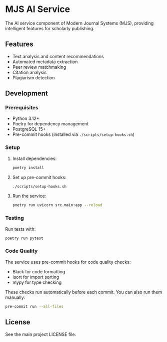 # MJS AI Service

The AI service component of Modern Journal Systems (MJS), providing intelligent features for scholarly publishing.

## Features

- Text analysis and content recommendations
- Automated metadata extraction
- Peer review matchmaking
- Citation analysis
- Plagiarism detection

## Development

### Prerequisites

- Python 3.12+
- Poetry for dependency management
- PostgreSQL 15+
- Pre-commit hooks (installed via `./scripts/setup-hooks.sh`)

### Setup

1. Install dependencies:
   ```bash
   poetry install
   ```

2. Set up pre-commit hooks:
   ```bash
   ./scripts/setup-hooks.sh
   ```

3. Run the service:
   ```bash
   poetry run uvicorn src.main:app --reload
   ```

### Testing

Run tests with:
```bash
poetry run pytest
```

### Code Quality

The service uses pre-commit hooks for code quality checks:
- Black for code formatting
- isort for import sorting
- mypy for type checking

These checks run automatically before each commit. You can also run them manually:
```bash
pre-commit run --all-files
```

## License

See the main project LICENSE file. 